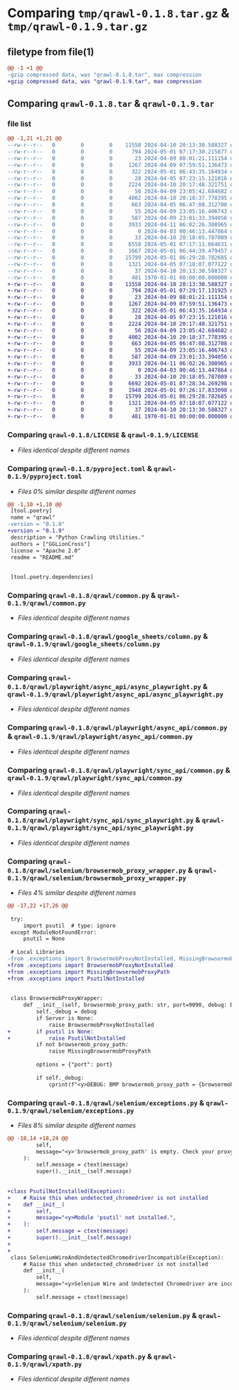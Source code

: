 # Comparing `tmp/qrawl-0.1.8.tar.gz` & `tmp/qrawl-0.1.9.tar.gz`

## filetype from file(1)

```diff
@@ -1 +1 @@
-gzip compressed data, was "qrawl-0.1.8.tar", max compression
+gzip compressed data, was "qrawl-0.1.9.tar", max compression
```

## Comparing `qrawl-0.1.8.tar` & `qrawl-0.1.9.tar`

### file list

```diff
@@ -1,21 +1,21 @@
--rw-r--r--   0        0        0    11558 2024-04-10 20:13:30.588327 qrawl-0.1.8/LICENSE
--rw-r--r--   0        0        0      794 2024-05-01 07:17:30.215877 qrawl-0.1.8/pyproject.toml
--rw-r--r--   0        0        0       23 2024-04-09 08:01:21.111154 qrawl-0.1.8/qrawl/__init__.py
--rw-r--r--   0        0        0     1267 2024-04-09 07:59:51.136473 qrawl-0.1.8/qrawl/common.py
--rw-r--r--   0        0        0      322 2024-05-01 06:43:35.164934 qrawl-0.1.8/qrawl/exceptions.py
--rw-r--r--   0        0        0       28 2024-04-05 07:23:15.121016 qrawl-0.1.8/qrawl/google_sheets/__init__.py
--rw-r--r--   0        0        0     2224 2024-04-10 20:17:48.321751 qrawl-0.1.8/qrawl/google_sheets/column.py
--rw-r--r--   0        0        0       56 2024-04-09 23:05:42.684682 qrawl-0.1.8/qrawl/playwright/async_api/__init__.py
--rw-r--r--   0        0        0     4002 2024-04-10 20:18:37.778395 qrawl-0.1.8/qrawl/playwright/async_api/async_playwright.py
--rw-r--r--   0        0        0      663 2024-04-05 06:47:08.312708 qrawl-0.1.8/qrawl/playwright/async_api/common.py
--rw-r--r--   0        0        0       55 2024-04-09 23:05:16.406743 qrawl-0.1.8/qrawl/playwright/sync_api/__init__.py
--rw-r--r--   0        0        0      587 2024-04-09 23:01:33.394056 qrawl-0.1.8/qrawl/playwright/sync_api/common.py
--rw-r--r--   0        0        0     3933 2024-04-11 06:02:26.308965 qrawl-0.1.8/qrawl/playwright/sync_api/sync_playwright.py
--rw-r--r--   0        0        0        0 2024-04-03 00:46:13.447864 qrawl-0.1.8/qrawl/scrapy/__init__.py
--rw-r--r--   0        0        0       33 2024-04-10 20:18:05.787009 qrawl-0.1.8/qrawl/selenium/__init__.py
--rw-r--r--   0        0        0     6558 2024-05-01 07:17:11.664631 qrawl-0.1.8/qrawl/selenium/browsermob_proxy_wrapper.py
--rw-r--r--   0        0        0     1667 2024-05-01 06:44:39.479457 qrawl-0.1.8/qrawl/selenium/exceptions.py
--rw-r--r--   0        0        0    15799 2024-05-01 06:29:28.782685 qrawl-0.1.8/qrawl/selenium/selenium.py
--rw-r--r--   0        0        0     1321 2024-04-05 07:18:07.077122 qrawl-0.1.8/qrawl/xpath.py
--rw-r--r--   0        0        0       37 2024-04-10 20:13:30.588327 qrawl-0.1.8/README.md
--rw-r--r--   0        0        0      481 1970-01-01 00:00:00.000000 qrawl-0.1.8/PKG-INFO
+-rw-r--r--   0        0        0    11558 2024-04-10 20:13:30.588327 qrawl-0.1.9/LICENSE
+-rw-r--r--   0        0        0      794 2024-05-01 07:29:17.131925 qrawl-0.1.9/pyproject.toml
+-rw-r--r--   0        0        0       23 2024-04-09 08:01:21.111154 qrawl-0.1.9/qrawl/__init__.py
+-rw-r--r--   0        0        0     1267 2024-04-09 07:59:51.136473 qrawl-0.1.9/qrawl/common.py
+-rw-r--r--   0        0        0      322 2024-05-01 06:43:35.164934 qrawl-0.1.9/qrawl/exceptions.py
+-rw-r--r--   0        0        0       28 2024-04-05 07:23:15.121016 qrawl-0.1.9/qrawl/google_sheets/__init__.py
+-rw-r--r--   0        0        0     2224 2024-04-10 20:17:48.321751 qrawl-0.1.9/qrawl/google_sheets/column.py
+-rw-r--r--   0        0        0       56 2024-04-09 23:05:42.684682 qrawl-0.1.9/qrawl/playwright/async_api/__init__.py
+-rw-r--r--   0        0        0     4002 2024-04-10 20:18:37.778395 qrawl-0.1.9/qrawl/playwright/async_api/async_playwright.py
+-rw-r--r--   0        0        0      663 2024-04-05 06:47:08.312708 qrawl-0.1.9/qrawl/playwright/async_api/common.py
+-rw-r--r--   0        0        0       55 2024-04-09 23:05:16.406743 qrawl-0.1.9/qrawl/playwright/sync_api/__init__.py
+-rw-r--r--   0        0        0      587 2024-04-09 23:01:33.394056 qrawl-0.1.9/qrawl/playwright/sync_api/common.py
+-rw-r--r--   0        0        0     3933 2024-04-11 06:02:26.308965 qrawl-0.1.9/qrawl/playwright/sync_api/sync_playwright.py
+-rw-r--r--   0        0        0        0 2024-04-03 00:46:13.447864 qrawl-0.1.9/qrawl/scrapy/__init__.py
+-rw-r--r--   0        0        0       33 2024-04-10 20:18:05.787009 qrawl-0.1.9/qrawl/selenium/__init__.py
+-rw-r--r--   0        0        0     6692 2024-05-01 07:28:34.269298 qrawl-0.1.9/qrawl/selenium/browsermob_proxy_wrapper.py
+-rw-r--r--   0        0        0     1948 2024-05-01 07:26:17.833098 qrawl-0.1.9/qrawl/selenium/exceptions.py
+-rw-r--r--   0        0        0    15799 2024-05-01 06:29:28.782685 qrawl-0.1.9/qrawl/selenium/selenium.py
+-rw-r--r--   0        0        0     1321 2024-04-05 07:18:07.077122 qrawl-0.1.9/qrawl/xpath.py
+-rw-r--r--   0        0        0       37 2024-04-10 20:13:30.588327 qrawl-0.1.9/README.md
+-rw-r--r--   0        0        0      481 1970-01-01 00:00:00.000000 qrawl-0.1.9/PKG-INFO
```

### Comparing `qrawl-0.1.8/LICENSE` & `qrawl-0.1.9/LICENSE`

 * *Files identical despite different names*

### Comparing `qrawl-0.1.8/pyproject.toml` & `qrawl-0.1.9/pyproject.toml`

 * *Files 0% similar despite different names*

```diff
@@ -1,10 +1,10 @@
 [tool.poetry]
 name = "qrawl"
-version = "0.1.8"
+version = "0.1.9"
 description = "Python Crawling Utilities."
 authors = ["GGLionCross"]
 license = "Apache 2.0"
 readme = "README.md"
 
 
 [tool.poetry.dependencies]
```

### Comparing `qrawl-0.1.8/qrawl/common.py` & `qrawl-0.1.9/qrawl/common.py`

 * *Files identical despite different names*

### Comparing `qrawl-0.1.8/qrawl/google_sheets/column.py` & `qrawl-0.1.9/qrawl/google_sheets/column.py`

 * *Files identical despite different names*

### Comparing `qrawl-0.1.8/qrawl/playwright/async_api/async_playwright.py` & `qrawl-0.1.9/qrawl/playwright/async_api/async_playwright.py`

 * *Files identical despite different names*

### Comparing `qrawl-0.1.8/qrawl/playwright/async_api/common.py` & `qrawl-0.1.9/qrawl/playwright/async_api/common.py`

 * *Files identical despite different names*

### Comparing `qrawl-0.1.8/qrawl/playwright/sync_api/common.py` & `qrawl-0.1.9/qrawl/playwright/sync_api/common.py`

 * *Files identical despite different names*

### Comparing `qrawl-0.1.8/qrawl/playwright/sync_api/sync_playwright.py` & `qrawl-0.1.9/qrawl/playwright/sync_api/sync_playwright.py`

 * *Files identical despite different names*

### Comparing `qrawl-0.1.8/qrawl/selenium/browsermob_proxy_wrapper.py` & `qrawl-0.1.9/qrawl/selenium/browsermob_proxy_wrapper.py`

 * *Files 4% similar despite different names*

```diff
@@ -17,22 +17,26 @@
 
 try:
     import psutil  # type: ignore
 except ModuleNotFoundError:
     psutil = None
 
 # Local Libraries
-from .exceptions import BrowsermobProxyNotInstalled, MissingBrowsermobProxyPath
+from .exceptions import BrowsermobProxyNotInstalled
+from .exceptions import MissingBrowsermobProxyPath
+from .exceptions import PsutilNotInstalled
 
 
 class BrowsermobProxyWrapper:
     def __init__(self, browsermob_proxy_path: str, port=9090, debug: bool = False):
         self._debug = debug
         if Server is None:
             raise BrowsermobProxyNotInstalled
+        if psutil is None:
+            raise PsutilNotInstalled
         if not browsermob_proxy_path:
             raise MissingBrowsermobProxyPath
 
         options = {"port": port}
 
         if self._debug:
             cprint(f"<y>DEBUG: BMP browsermob_proxy_path = {browsermob_proxy_path}")
```

### Comparing `qrawl-0.1.8/qrawl/selenium/exceptions.py` & `qrawl-0.1.9/qrawl/selenium/exceptions.py`

 * *Files 8% similar despite different names*

```diff
@@ -18,14 +18,24 @@
         self,
         message="<y>'browsermob_proxy_path' is empty. Check your proxy configuration.",
     ):
         self.message = ctext(message)
         super().__init__(self.message)
 
 
+class PsutilNotInstalled(Exception):
+    # Raise this when undetected_chromedriver is not installed
+    def __init__(
+        self,
+        message="<y>Module 'psutil' not installed.",
+    ):
+        self.message = ctext(message)
+        super().__init__(self.message)
+
+
 class SeleniumWireAndUndetectedChromedriverIncompatible(Exception):
     # Raise this when undetected_chromedriver is not installed
     def __init__(
         self,
         message="<y>Selenium Wire and Undetected Chromedriver are incompatible. Please only set 'use_selenium_wire' OR 'use_undetected_chromedriver'.",
     ):
         self.message = ctext(message)
```

### Comparing `qrawl-0.1.8/qrawl/selenium/selenium.py` & `qrawl-0.1.9/qrawl/selenium/selenium.py`

 * *Files identical despite different names*

### Comparing `qrawl-0.1.8/qrawl/xpath.py` & `qrawl-0.1.9/qrawl/xpath.py`

 * *Files identical despite different names*

